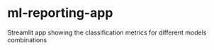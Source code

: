 # ml-reporting-app
Streamlit app showing the classification metrics for different models combinations
